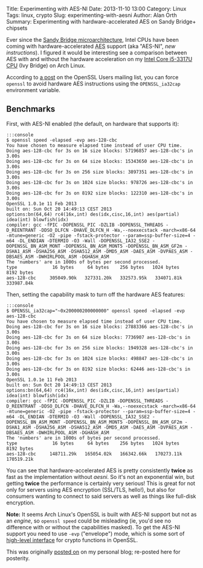 Title: Experimenting with AES-NI
Date: 2013-11-10 13:00
Category: Linux
Tags: linux, crypto
Slug: experimenting-with-aesni
Author: Alan Orth
Summary: Experimenting with hardware-accelerated AES on Sandy Bridge+ chipsets

Ever since the [Sandy Bridge microarchitecture](https://en.wikipedia.org/wiki/Sandy_Bridge), Intel CPUs have been coming with hardware-accelerated <abbr title="Advanced Encryption Standard">AES</abbr> support (aka "AES-NI", *new instructions*).  I figured it would be interesting see a comparison between AES with and without the hardware acceleration on my [Intel Core i5-3317U CPU](http://ark.intel.com/products/65707) (Ivy Bridge) on Arch Linux.

According to [a post](http://openssl.6102.n7.nabble.com/having-a-lot-of-troubles-trying-to-get-AES-NI-working-td44285.html) on the OpenSSL Users mailing list, you can force `openssl` to avoid hardware AES instructions using the `OPENSSL_ia32cap` environment variable.

## Benchmarks
First, with AES-NI enabled (the default, on hardware that supports it):

    :::console
    $ openssl speed -elapsed -evp aes-128-cbc
    You have chosen to measure elapsed time instead of user CPU time.
    Doing aes-128-cbc for 3s on 16 size blocks: 57196857 aes-128-cbc's in 3.00s
    Doing aes-128-cbc for 3s on 64 size blocks: 15343650 aes-128-cbc's in 3.00s
    Doing aes-128-cbc for 3s on 256 size blocks: 3897351 aes-128-cbc's in 3.00s
    Doing aes-128-cbc for 3s on 1024 size blocks: 978726 aes-128-cbc's in 3.00s
    Doing aes-128-cbc for 3s on 8192 size blocks: 122310 aes-128-cbc's in 3.00s
    OpenSSL 1.0.1e 11 Feb 2013
    built on: Sun Oct 20 14:49:13 CEST 2013
    options:bn(64,64) rc4(16x,int) des(idx,cisc,16,int) aes(partial) idea(int) blowfish(idx) 
    compiler: gcc -fPIC -DOPENSSL_PIC -DZLIB -DOPENSSL_THREADS -D_REENTRANT -DDSO_DLFCN -DHAVE_DLFCN_H -Wa,--noexecstack -march=x86-64 -mtune=generic -O2 -pipe -fstack-protector --param=ssp-buffer-size=4 -m64 -DL_ENDIAN -DTERMIO -O3 -Wall -DOPENSSL_IA32_SSE2 -DOPENSSL_BN_ASM_MONT -DOPENSSL_BN_ASM_MONT5 -DOPENSSL_BN_ASM_GF2m -DSHA1_ASM -DSHA256_ASM -DSHA512_ASM -DMD5_ASM -DAES_ASM -DVPAES_ASM -DBSAES_ASM -DWHIRLPOOL_ASM -DGHASH_ASM
    The 'numbers' are in 1000s of bytes per second processed.
    type             16 bytes     64 bytes    256 bytes   1024 bytes   8192 bytes
    aes-128-cbc     305049.90k   327331.20k   332573.95k   334071.81k   333987.84k

Then, setting the capability mask to turn off the hardware AES features:

    :::console
    $ OPENSSL_ia32cap="~0x200000200000000" openssl speed -elapsed -evp aes-128-cbc
    You have chosen to measure elapsed time instead of user CPU time.
    Doing aes-128-cbc for 3s on 16 size blocks: 27883366 aes-128-cbc's in 3.00s
    Doing aes-128-cbc for 3s on 64 size blocks: 7736907 aes-128-cbc's in 3.00s
    Doing aes-128-cbc for 3s on 256 size blocks: 1949328 aes-128-cbc's in 3.00s
    Doing aes-128-cbc for 3s on 1024 size blocks: 498847 aes-128-cbc's in 3.00s
    Doing aes-128-cbc for 3s on 8192 size blocks: 62446 aes-128-cbc's in 3.00s
    OpenSSL 1.0.1e 11 Feb 2013
    built on: Sun Oct 20 14:49:13 CEST 2013
    options:bn(64,64) rc4(16x,int) des(idx,cisc,16,int) aes(partial) idea(int) blowfish(idx) 
    compiler: gcc -fPIC -DOPENSSL_PIC -DZLIB -DOPENSSL_THREADS -D_REENTRANT -DDSO_DLFCN -DHAVE_DLFCN_H -Wa,--noexecstack -march=x86-64 -mtune=generic -O2 -pipe -fstack-protector --param=ssp-buffer-size=4 -m64 -DL_ENDIAN -DTERMIO -O3 -Wall -DOPENSSL_IA32_SSE2 -DOPENSSL_BN_ASM_MONT -DOPENSSL_BN_ASM_MONT5 -DOPENSSL_BN_ASM_GF2m -DSHA1_ASM -DSHA256_ASM -DSHA512_ASM -DMD5_ASM -DAES_ASM -DVPAES_ASM -DBSAES_ASM -DWHIRLPOOL_ASM -DGHASH_ASM
    The 'numbers' are in 1000s of bytes per second processed.
    type             16 bytes     64 bytes    256 bytes   1024 bytes   8192 bytes
    aes-128-cbc     148711.29k   165054.02k   166342.66k   170273.11k   170519.21k

You can see that hardware-accelerated AES is pretty consistently **twice** as fast as the implementation without *aesni*.  So it's not an exponential win, but getting **twice** the performance is certainly very serious!  This is great for not only for servers using AES encryption (SSL/TLS, hello!), but also for consumers wanting to connect to said servers as well as things like full-disk encryption.

**Note:** It seems Arch Linux's OpenSSL is built with AES-NI support but not as an *engine*, so `openssl speed` could be misleading (ie, you'd see no difference with or without the capabilities masked).  To get the AES-NI support you need to use `-evp` ("envelope") mode, which is some sort of [high-level interface](http://wiki.openssl.org/index.php/EVP) for crypto functions in OpenSSL.

This was originally [posted on](http://mjanja.co.ke/2013/11/disabling-aes-ni-on-linux-openssl/) on my personal blog; re-posted here for posterity.
